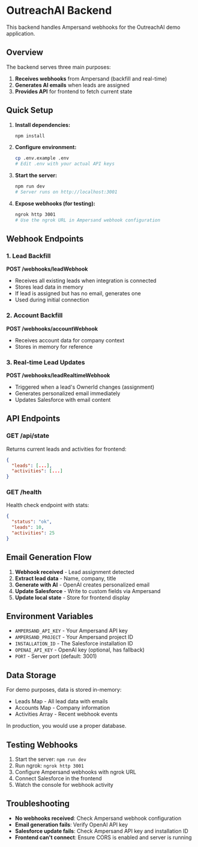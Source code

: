 # OutreachAI Backend

This backend handles Ampersand webhooks for the OutreachAI demo application.

## Overview

The backend serves three main purposes:
1. **Receives webhooks** from Ampersand (backfill and real-time)
2. **Generates AI emails** when leads are assigned
3. **Provides API** for frontend to fetch current state

## Quick Setup

1. **Install dependencies:**
   ```bash
   npm install
   ```

2. **Configure environment:**
   ```bash
   cp .env.example .env
   # Edit .env with your actual API keys
   ```

3. **Start the server:**
   ```bash
   npm run dev
   # Server runs on http://localhost:3001
   ```

4. **Expose webhooks (for testing):**
   ```bash
   ngrok http 3001
   # Use the ngrok URL in Ampersand webhook configuration
   ```

## Webhook Endpoints

### 1. Lead Backfill
**POST /webhooks/leadWebhook**
- Receives all existing leads when integration is connected
- Stores lead data in memory
- If lead is assigned but has no email, generates one
- Used during initial connection

### 2. Account Backfill  
**POST /webhooks/accountWebhook**
- Receives account data for company context
- Stores in memory for reference

### 3. Real-time Lead Updates
**POST /webhooks/leadRealtimeWebhook**
- Triggered when a lead's OwnerId changes (assignment)
- Generates personalized email immediately
- Updates Salesforce with email content

## API Endpoints

### GET /api/state
Returns current leads and activities for frontend:
```json
{
  "leads": [...],
  "activities": [...]
}
```

### GET /health
Health check endpoint with stats:
```json
{
  "status": "ok",
  "leads": 10,
  "activities": 25
}
```

## Email Generation Flow

1. **Webhook received** - Lead assignment detected
2. **Extract lead data** - Name, company, title
3. **Generate with AI** - OpenAI creates personalized email
4. **Update Salesforce** - Write to custom fields via Ampersand
5. **Update local state** - Store for frontend display

## Environment Variables

- `AMPERSAND_API_KEY` - Your Ampersand API key
- `AMPERSAND_PROJECT` - Your Ampersand project ID  
- `INSTALLATION_ID` - The Salesforce installation ID
- `OPENAI_API_KEY` - OpenAI key (optional, has fallback)
- `PORT` - Server port (default: 3001)

## Data Storage

For demo purposes, data is stored in-memory:
- Leads Map - All lead data with emails
- Accounts Map - Company information
- Activities Array - Recent webhook events

In production, you would use a proper database.

## Testing Webhooks

1. Start the server: `npm run dev`
2. Run ngrok: `ngrok http 3001`
3. Configure Ampersand webhooks with ngrok URL
4. Connect Salesforce in the frontend
5. Watch the console for webhook activity

## Troubleshooting

- **No webhooks received**: Check Ampersand webhook configuration
- **Email generation fails**: Verify OpenAI API key
- **Salesforce update fails**: Check Ampersand API key and installation ID
- **Frontend can't connect**: Ensure CORS is enabled and server is running
